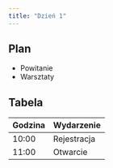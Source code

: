 ```yaml
---
title: "Dzień 1"
---
```


## Plan

- Powitanie
- Warsztaty

## Tabela

| Godzina | Wydarzenie       |
|---------|------------------|
| 10:00   | Rejestracja      |
| 11:00   | Otwarcie         |
